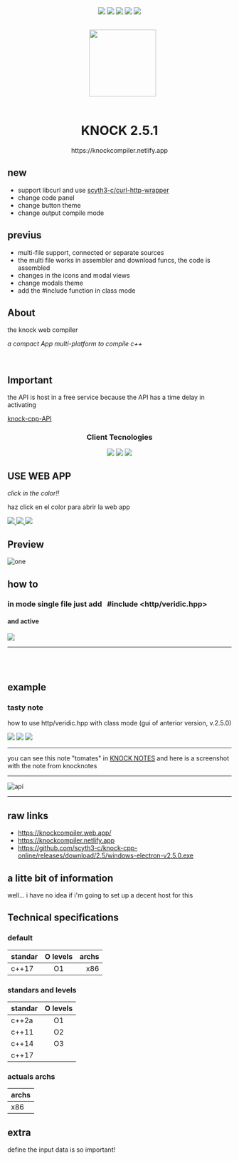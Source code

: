  <div align="center"> 
   <img src="https://img.shields.io/static/v1?label=update in&message=Days&color=success">
   <img src="https://img.shields.io/static/v1?label=version&message=2.5.1&color=green">
   <img src="https://img.shields.io/static/v1?label=ports&message=electron&color=blue">
   <img src="https://img.shields.io/static/v1?label=licence&message=MIT&color=red">
   <img src="https://img.shields.io/static/v1?label=CONTRIBUTIONS&message=ALL WELCOME&color=green">
  
   
  
 </div>

<br/>

<div align="center">  
<code>
  <img src="https://user-images.githubusercontent.com/52190352/209495356-97bc767b-ba87-4614-8baa-38dbe6dfe30f.png" width="150px">
</code>
</div>

<br/>


<div align="center">
 
 <h1>KNOCK 2.5.1 </h1>
  https://knockcompiler.netlify.app
 
</div>

## new

- support libcurl and use [scyth3-c/curl-http-wrapper](https://github.com/scyth3-c/curl-http-wrapper)
- change code panel
- change button theme
- change output compile mode


## previus

- multi-file support, connected or separate sources
- the multi file works in assembler and download funcs, the code is assembled
- changes in the icons and modal views
- change modals theme
- add the #include function in class mode


## About
 
 the knock web compiler

_a compact App multi-platform to compile c++_


<br/>

## Important

the API is host in a free service because  the API has a time delay in activating 

[knock-cpp-API](https://github.com/scyth3-c/knock-cpp-API)

<div align="center">
     <h3>Client Tecnologies</h3>
   <img src="https://img.shields.io/static/v1?label=Node.js&message=v14.15.4&color=success"/> 
   <img src="https://img.shields.io/static/v1?label=Vue&message=^2.6.11&color=green"/>
   <img src="https://img.shields.io/static/v1?label=Vuex&message=^3.6.2&color=brightgreen"/>
</div>




## USE WEB APP

_click in the color!!_

haz click en el color para abrir la web app

<a href="https://knockcompiler.netlify.app/"> <img src="https://img.shields.io/badge/ WEB UNO-blue"> </a>
<a href="https://knockcompiler.web.app/"> <img src="https://img.shields.io/badge/ WEB DOS-green"> </a>
<a href="https://github.com/scyth3-c/knock-cpp-online/releases/download/2.5/windows-electron-v2.5.0.exe"> <img src="https://img.shields.io/badge/Download-success">  </a>

## Preview

![one](https://user-images.githubusercontent.com/52190352/209495925-48dab5f3-052e-45a4-8d94-78501d044188.png)


## how to

### in mode single file just add  &nbsp;  #include	&#60;http/veridic.hpp&#62;  
 #### and active
 

  <img src="https://user-images.githubusercontent.com/52190352/209495970-ca531fed-c5e4-4660-bd33-d30e49bfba24.png" widt="500px"/> 
  
  <hr/>
  <br/>
  <br/>

## example
### tasty note
 
 how to use http/veridic.hpp with class mode  (gui of anterior version, v.2.5.0)
  
  <img src="https://user-images.githubusercontent.com/52190352/179639692-d4ce67bd-475d-47d0-bf3b-26c696ae90a9.png" widt="800px"/>
  <img src="https://user-images.githubusercontent.com/52190352/179639937-19a9a220-435d-4ea8-832f-32d755c22d30.png" widt="400px"/>
  <img src="https://user-images.githubusercontent.com/52190352/179640267-26adb1e0-087c-4a86-9c6a-b034b4a7b7c7.png" widt="400px"/>

<hr/>

you can see this note "tomates" in [KNOCK NOTES](https://knocknotes.web.app/)
and here is a screenshot with the note from knocknotes

<hr/>

![api](https://user-images.githubusercontent.com/52190352/179642907-5fdbb09e-bb55-4a63-b17f-7603db57a29c.png)


<hr/>

## raw links

- https://knockcompiler.web.app/
- https://knockcompiler.netlify.app
- https://github.com/scyth3-c/knock-cpp-online/releases/download/2.5/windows-electron-v2.5.0.exe



## a litte bit of information

well... i have no idea if i'm going to set up a decent host for this


## Technical specifications

### default

| standar          | O levels       | archs         |
| :---             |     :---:      |          ---: |
| c++17            |    O1          |   x86         |

### standars and levels

| standar          | O levels       |
| :---             |     :---:      |
| c++2a            |    O1          |
| c++11            |    O2          |
| c++14            |    O3          |
| c++17            |                |


### actuals archs

| archs            | 
| :---             | 
|  x86             |






## extra

define the input data is so important!

